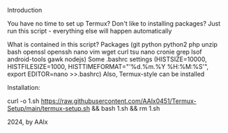 Introduction

You have no time to set up Termux?
Don't like to installing packages?
Just run this script - everything else will happen automatically

What is contained in this script?
Packages (git python python2 php unzip bash openssl openssh nano vim wget curl tsu nano cronie grep lsof android-tools gawk nodejs)
Some .bashrc settings (HISTSIZE=10000, HISTFILESIZE=1000, HISTTIMEFORMAT="'%d.%m.%Y %H:%M:%S'", export EDITOR=nano >>.bashrc)
Also, Termux-style can be installed

Installation:

curl -o 1.sh https://raw.githubusercontent.com/AAlx0451/Termux-Setup/main/termux-setup.sh && bash 1.sh && rm 1.sh

2024, by AAlx
